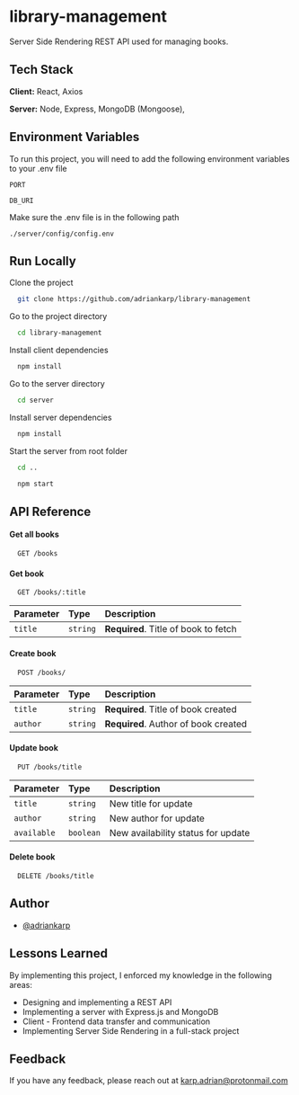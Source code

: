 # library-management

Server Side Rendering REST API used for managing books.

## Tech Stack

**Client:** React, Axios

**Server:** Node, Express, MongoDB (Mongoose),

## Environment Variables

To run this project, you will need to add the following environment variables to your .env file

`PORT`

`DB_URI`

Make sure the .env file is in the following path

```
./server/config/config.env
```

## Run Locally

Clone the project

```bash
  git clone https://github.com/adriankarp/library-management
```

Go to the project directory

```bash
  cd library-management
```

Install client dependencies

```bash
  npm install
```

Go to the server directory

```bash
  cd server
```

Install server dependencies

```bash
  npm install
```

Start the server from root folder

```bash
  cd ..

  npm start
```

## API Reference

#### Get all books

```http
  GET /books
```

#### Get book

```http
  GET /books/:title
```

| Parameter | Type     | Description                          |
| :-------- | :------- | :----------------------------------- |
| `title`   | `string` | **Required**. Title of book to fetch |

#### Create book

```http
  POST /books/
```

| Parameter | Type     | Description                          |
| :-------- | :------- | :----------------------------------- |
| `title`   | `string` | **Required**. Title of book created  |
| `author`  | `string` | **Required**. Author of book created |

#### Update book

```http
  PUT /books/title
```

| Parameter   | Type      | Description                        |
| :---------- | :-------- | :--------------------------------- |
| `title`     | `string`  | New title for update               |
| `author`    | `string`  | New author for update              |
| `available` | `boolean` | New availability status for update |

#### Delete book

```http
  DELETE /books/title
```

## Author

- [@adriankarp](https://github.com/adriankarp)

## Lessons Learned

By implementing this project, I enforced my knowledge in the following areas:

- Designing and implementing a REST API
- Implementing a server with Express.js and MongoDB
- Client - Frontend data transfer and communication
- Implementing Server Side Rendering in a full-stack project

## Feedback

If you have any feedback, please reach out at karp.adrian@protonmail.com
